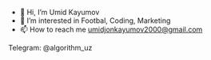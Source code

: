 - 👋 Hi, I’m Umid Kayumov
- 👀 I’m interested in Footbal, Coding, Marketing
- 📫 How to reach me umidjonkayumov2000@gmail.com


Telegram: @algorithm_uz
